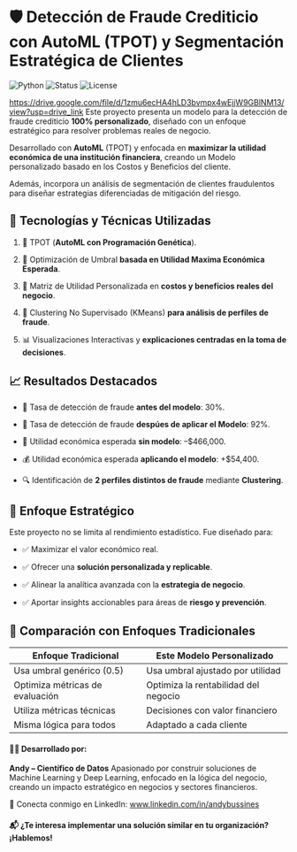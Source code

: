 # 🛡️ Detección de Fraude Crediticio con AutoML (TPOT) y Segmentación Estratégica de Clientes

![Python](https://img.shields.io/badge/Python-3.11-blue)
![Status](https://img.shields.io/badge/Status-Completed-success)
![License](https://img.shields.io/badge/License-MIT-green)

https://drive.google.com/file/d/1zmu6ecHA4hLD3bvmpx4wEjjW9GBlNM13/view?usp=drive_link
Este proyecto presenta un modelo para la detección de fraude crediticio **100% personalizado**, diseñado con un enfoque estratégico para resolver problemas reales de negocio.

Desarrollado con **AutoML** (TPOT) y enfocada en **maximizar la utilidad económica de una institución financiera**, creando un Modelo personalizado basado en los Costos y Beneficios del cliente. 

Además, incorpora un análisis de segmentación de clientes fraudulentos para diseñar estrategias diferenciadas de mitigación del riesgo.

## 🔧 Tecnologías y Técnicas Utilizadas

1. 🧬 TPOT (**AutoML con Programación Genética**).

2. 🎯 Optimización de Umbral **basada en Utilidad Maxima Económica Esperada**.

3. 💼 Matriz de Utilidad Personalizada en **costos y beneficios reales del negocio**.

4. 🧠 Clustering No Supervisado (KMeans) **para análisis de perfiles de fraude**.

5. 📊 Visualizaciones Interactivas y **explicaciones centradas en la toma de decisiones**.

## 📈 Resultados Destacados

- 🎯 Tasa de detección de fraude **antes del modelo**: 30%.

- 🚀 Tasa de detección de fraude **despúes de aplicar el Modelo**: 92%.

- 💸 Utilidad económica esperada **sin modelo**: –$466,000.

- 💰 Utilidad económica esperada **aplicando el modelo**: +$54,400.

- 🔍 Identificación de **2 perfiles distintos de fraude** mediante **Clustering**.

## 🎯 Enfoque Estratégico
Este proyecto no se limita al rendimiento estadístico. Fue diseñado para:

- ✅ Maximizar el valor económico real.

- ✅ Ofrecer una **solución personalizada y replicable**.

- ✅ Alinear la analítica avanzada con la **estrategia de negocio**.

- ✅ Aportar insights accionables para áreas de **riesgo y prevención**.

## 🧠 **Comparación con Enfoques Tradicionales**

| **Enfoque Tradicional**                   | **Este Modelo Personalizado**            |
|-------------------------------------------|-----------------------------------------|
| Usa umbral genérico (0.5)                 | Usa umbral ajustado por utilidad        |
| Optimiza métricas de evaluación           | Optimiza la rentabilidad del negocio    |
| Utiliza métricas técnicas                 | Decisiones con valor financiero         |
| Misma lógica para todos                   | Adaptado a cada cliente                 |



#### 👨‍💻 Desarrollado por:
**Andy – Científico de Datos**
Apasionado por construir soluciones de Machine Learning y Deep Learning, enfocado en la lógica del negocio, creando un impacto estratégico en negocios y sectores financieros.

🔗 Conecta conmigo en LinkedIn: www.linkedin.com/in/andybussines

#### 📬 ¿Te interesa implementar una solución similar en tu organización? ¡Hablemos!
